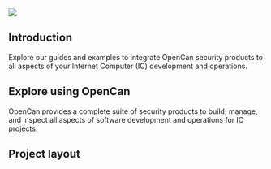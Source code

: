 <img src="https://sdk.dfinity.org/_/img/logo.svg" />

## Introduction

Explore our guides and examples to integrate OpenCan security products to all aspects of your Internet Computer (IC) development and operations.

## Explore using OpenCan

OpenCan provides a complete suite of security products to build, manage, and inspect all aspects of software development and operations for IC projects.


## Project layout

